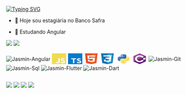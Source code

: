 <!-- Titulo de apresentação movel -->
[![Typing SVG](https://readme-typing-svg.herokuapp.com?font=Fira+Code&weight=300&size=50&duration=4000&pause=1000&color=f39c12&center=true&vCenter=true&random=false&width=1000&lines=Hi!%2C+my+name+is+Jasmin;I'm+20+years+old;I'm+a+Software+Developer;I'm+from+Brazil;welcome%3A)](https://git.io/typing-svg)

- 🔭 Hoje sou estagiária no Banco Safra
- 🌱 Estudando Angular 

  <!-- Cartão de estatísticas
  Site: https://github.com/anuraghazra/github-readme-stats/tree/master-->
<div>
  <img height="180em" src="https://github-readme-stats.vercel.app/api?username=JasminShadday&theme=radical&show_icons=true&hide_border=true&locale=en&title_color=f39c12"/>  
  <img height="180em" src="https://github-readme-stats.vercel.app/api/top-langs/?username=JasminShadday&layout=compact&langs_count=168&theme=radical&title_color=f39c12&hide_border=true"/> 
</div>

<!--Icones Tech 
Site: https://devicon.dev/ -->
<div style="display: inline_block"><br>
  <img align="center" alt="Jasmin-Angular" height="30" width="40" src="https://cdn.jsdelivr.net/gh/devicons/devicon@latest/icons/angular/angular-original.svg" />
  <img align="center" alt="Jasmin-Js" height="30" width="40" src="https://raw.githubusercontent.com/devicons/devicon/master/icons/javascript/javascript-plain.svg">
  <img align="center" alt="Jasmin-Ts" height="30" width="40" src="https://raw.githubusercontent.com/devicons/devicon/master/icons/typescript/typescript-plain.svg">
  <img align="center" alt="Jasmin-HTML" height="30" width="40" src="https://raw.githubusercontent.com/devicons/devicon/master/icons/html5/html5-original.svg">
  <img align="center" alt="Jasmin-CSS" height="30" width="40" src="https://raw.githubusercontent.com/devicons/devicon/master/icons/css3/css3-original.svg">
  <img align="center" alt="Jasmin-Python" height="30" width="40" src="https://raw.githubusercontent.com/devicons/devicon/master/icons/python/python-original.svg">
  <img align="center" alt="Jasmin-Csharp" height="30" width="40" src="https://raw.githubusercontent.com/devicons/devicon/master/icons/csharp/csharp-original.svg">
  <img align="center" alt="Jasmin-Git" height="30" width="40" src="https://cdn.jsdelivr.net/gh/devicons/devicon@latest/icons/git/git-original.svg" />
  <img align="center" alt="Jasmin-Sql" height="30" width="40" src="https://cdn.jsdelivr.net/gh/devicons/devicon@latest/icons/azuresqldatabase/azuresqldatabase-original.svg" />
  <img align="center" alt="Jasmin-Flutter" height="30" width="40" src="https://cdn.jsdelivr.net/gh/devicons/devicon@latest/icons/flutter/flutter-original.svg" />
  <img align="center" alt="Jasmin-Dart" height="30" width="40" src="https://cdn.jsdelivr.net/gh/devicons/devicon@latest/icons/dart/dart-original.svg" />          
</div>

##

<!--Badges redes sociais -->
<div> 
  <a href="https://instagram.com/Shadday.y" target="_blank"><img src="https://img.shields.io/badge/-Instagram-%23E4405F?style=for-the-badge&logo=instagram&logoColor=white" target="_blank"></a>
 <a href="https://discord.gg/jasmin.shadday" target="_blank"><img src="https://img.shields.io/badge/Discord-7289DA?style=for-the-badge&logo=discord&logoColor=white" target="_blank"></a> 
  <a href = "mailto:jasminshadday04@gmail.com"><img src="https://img.shields.io/badge/-Gmail-%23333?style=for-the-badge&logo=gmail&logoColor=white" target="_blank"></a>
  <a href="https://www.linkedin.com/in/jasmin-shadday" target="_blank"><img src="https://img.shields.io/badge/-LinkedIn-%230077B5?style=for-the-badge&logo=linkedin&logoColor=white" target="_blank"></a> 
</div>

